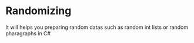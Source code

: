 # Randomizing
It will helps you preparing random datas such as random int lists or random pharagraphs in C#
